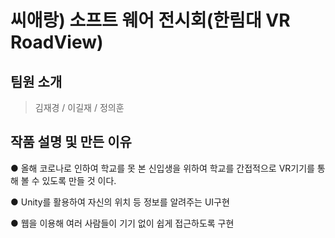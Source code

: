 # 씨애랑) 소프트 웨어 전시회(한림대 VR RoadView)

## 팀원 소개
> 김재경 / 이길재 / 정의훈

## 작품 설명 및 만든 이유
● 올해 코로나로 인하여 학교를 못 본 신입생을 위하여 학교를 간접적으로 VR기기를 통해 볼 수 있도록 만들 것 이다. 

● Unity를 활용하여 자신의 위치 등 정보를 알려주는 UI구현

● 웹을 이용해 여러 사람들이 기기 없이 쉽게 접근하도록 구현

## 
